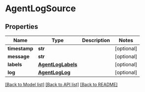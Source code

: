 # AgentLogSource

## Properties
Name | Type | Description | Notes
------------ | ------------- | ------------- | -------------
**timestamp** | **str** |  | [optional] 
**message** | **str** |  | [optional] 
**labels** | [**AgentLogLabels**](AgentLogLabels.md) |  | [optional] 
**log** | [**AgentLogLog**](AgentLogLog.md) |  | [optional] 

[[Back to Model list]](../README.md#documentation-for-models) [[Back to API list]](../README.md#documentation-for-api-endpoints) [[Back to README]](../README.md)

